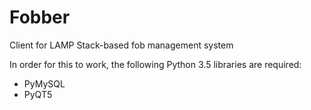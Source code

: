 # Fobber
Client for LAMP Stack-based fob management system

In order for this to work, the following Python 3.5 libraries are required:
* PyMySQL
* PyQT5
